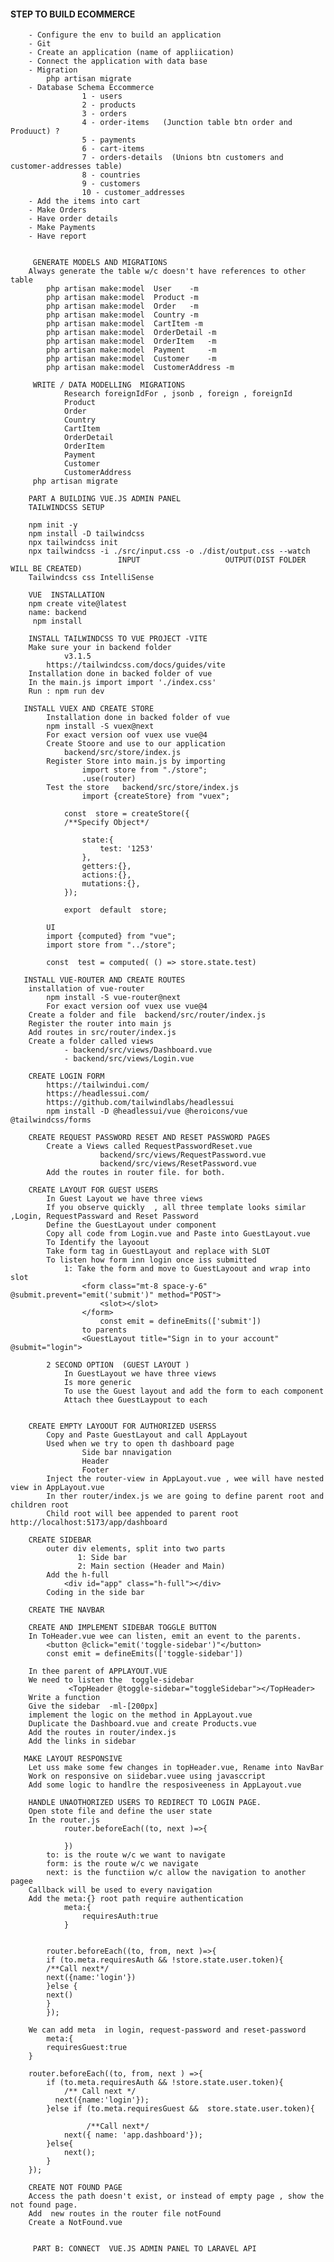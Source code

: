 #### STEP TO BUILD ECOMMERCE 

        - Configure the env to build an application
        - Git 
        - Create an application (name of appliication)
        - Connect the application with data base
        - Migration 
            php artisan migrate
        - Database Schema Eccommerce
                    1 - users
                    2 - products
                    3 - orders
                    4 - order-items   (Junction table btn order and Produuct) ?
                    5 - payments
                    6 - cart-items
                    7 - orders-details  (Unions btn customers and customer-addresses table)
                    8 - countries
                    9 - customers
                    10 - customer_addresses
        - Add the items into cart
        - Make Orders
        - Have order details
        - Make Payments
        - Have report


         GENERATE MODELS AND MIGRATIONS
        Always generate the table w/c doesn't have references to other table
            php artisan make:model  User    -m
            php artisan make:model  Product -m
            php artisan make:model  Order   -m
            php artisan make:model  Country -m
            php artisan make:model  CartItem -m
            php artisan make:model  OrderDetail -m
            php artisan make:model  OrderItem   -m
            php artisan make:model  Payment     -m
            php artisan make:model  Customer    -m
            php artisan make:model  CustomerAddress -m

         WRITE / DATA MODELLING  MIGRATIONS
                Research foreignIdFor , jsonb , foreign , foreignId
                Product
                Order
                Country
                CartItem 
                OrderDetail
                OrderItem
                Payment
                Customer
                CustomerAddress
         php artisan migrate

        PART A BUILDING VUE.JS ADMIN PANEL
        TAILWINDCSS SETUP
        
        npm init -y
        npm install -D tailwindcss
        npx tailwindcss init
        npx tailwindcss -i ./src/input.css -o ./dist/output.css --watch
                            INPUT                   OUTPUT(DIST FOLDER WILL BE CREATED)
        Tailwindcss css IntelliSense

        VUE  INSTALLATION
        npm create vite@latest   
        name: backend
         npm install
        
        INSTALL TAILWINDCSS TO VUE PROJECT -VITE
        Make sure your in backend folder
                v3.1.5
            https://tailwindcss.com/docs/guides/vite
        Installation done in backed folder of vue
        In the main.js import import './index.css'
        Run : npm run dev
        
       INSTALL VUEX AND CREATE STORE
            Installation done in backed folder of vue
            npm install -S vuex@next
            For exact version oof vuex use vue@4
            Create Stoore and use to our application
                backend/src/store/index.js
            Register Store into main.js by importing
                    import store from "./store";
                    .use(router)
            Test the store   backend/src/store/index.js
                    import {createStore} from "vuex";

                const  store = createStore({
                /**Specify Object*/
                
                    state:{
                        test: '1253'
                    },
                    getters:{},
                    actions:{},
                    mutations:{},
                });
                
                export  default  store;

            UI 
            import {computed} from "vue";
            import store from "../store";
            
            const  test = computed( () => store.state.test)

       INSTALL VUE-ROUTER AND CREATE ROUTES
        installation of vue-router
            npm install -S vue-router@next   
            For exact version oof vuex use vue@4
        Create a folder and file  backend/src/router/index.js 
        Register the router into main js
        Add routes in src/router/index.js 
        Create a folder called views
                - backend/src/views/Dashboard.vue
                - backend/src/views/Login.vue
        
        CREATE LOGIN FORM
            https://tailwindui.com/
            https://headlessui.com/
            https://github.com/tailwindlabs/headlessui
            npm install -D @headlessui/vue @heroicons/vue @tailwindcss/forms

        CREATE REQUEST PASSWORD RESET AND RESET PASSWORD PAGES
            Create a Views called RequestPasswordReset.vue
                        backend/src/views/RequestPassword.vue
                        backend/src/views/ResetPassword.vue
            Add the routes in router file. for both.

        CREATE LAYOUT FOR GUEST USERS
            In Guest Layout we have three views
            If you observe quickly  , all three template looks similar ,Login, RequestPassward and Reset Password
            Define the GuestLayout under component
            Copy all code from Login.vue and Paste into GuestLayout.vue
            To Identify the layoout
            Take form tag in GuestLayout and replace with SLOT
            To listen how form inn login once iss submitted
                1: Take the form and move to GuestLayoout and wrap into slot
                    <form class="mt-8 space-y-6" @submit.prevent="emit('submit')" method="POST">
                        <slot></slot>
                    </form>
                        const emit = defineEmits(['submit'])
                    to parents
                    <GuestLayout title="Sign in to your account" @submit="login">

            2 SECOND OPTION  (GUEST LAYOUT )
                In GuestLayout we have three views
                Is more generic
                To use the Guest layout and add the form to each component
                Attach thee GuestLaypout to each
            
        
        CREATE EMPTY LAYOOUT FOR AUTHORIZED USERSS 
            Copy and Paste GuestLayout and call AppLayout
            Used when we try to open th dashboard page 
                    Side bar nnavigation
                    Header
                    Footer
            Inject the router-view in AppLayout.vue , wee will have nested view in AppLayout.vue
            In ther router/index.js we are going to define parent root and children root
            Child root will bee appended to parent root http://localhost:5173/app/dashboard

        CREATE SIDEBAR  
            outer div elements, split into two parts 
                   1: Side bar 
                   2: Main section (Header and Main)
            Add the h-full 
                <div id="app" class="h-full"></div>
            Coding in the side bar

        CREATE THE NAVBAR

        CREATE AND IMPLEMENT SIDEBAR TOGGLE BUTTON
        In ToHeader.vue wee can listen, emit an event to the parents.
            <button @click="emit('toggle-sidebar')"</button>
            const emit = defineEmits(['toggle-sidebar'])

        In thee parent of APPLAYOUT.VUE
        We need to listen the  toggle-sidebar
                 <TopHeader @toggle-sidebar="toggleSidebar"></TopHeader>
        Write a function
        Give the sidebar  -ml-[200px]
        implement the logic on the method in AppLayout.vue
        Duplicate the Dashboard.vue and create Products.vue
        Add the routes in router/index.js
        Add the links in sidebar

       MAKE LAYOUT RESPONSIVE
        Let uss make some few changes in topHeader.vue, Rename into NavBar
        Work on responsive on siidebar.vuee using javasccript
        Add some logic to handlre the resposiveeness in AppLayout.vue

        HANDLE UNAOTHORIZED USERS TO REDIRECT TO LOGIN PAGE.
        Open stote file and define the user state
        In the router.js
                router.beforeEach((to, next )=>{
                
                })
            to: is the route w/c we want to navigate
            form: is the route w/c we navigate
            next: is the functiion w/c allow the navigation to another pagee
        Callback will be used to every navigation
        Add the meta:{} root path require authentication
                meta:{
                    requiresAuth:true
                }


            router.beforeEach((to, from, next )=>{
            if (to.meta.requiresAuth && !store.state.user.token){
            /**Call next*/
            next({name:'login'})
            }else {
            next()
            }
            });

        We can add meta  in login, request-password and reset-password
            meta:{
            requiresGuest:true
        }

        router.beforeEach((to, from, next ) =>{
            if (to.meta.requiresAuth && !store.state.user.token){
                /** Call next */
              next({name:'login'});
            }else if (to.meta.requiresGuest &&  store.state.user.token){
        
                     /**Call next*/
                next({ name: 'app.dashboard'});
            }else{
                next();
            }
        });

        CREATE NOT FOUND PAGE
        Access the path doesn't exist, or instead of empty page , show the not found page.
        Add  new routes in the router file notFound
        Create a NotFound.vue


         PART B: CONNECT  VUE.JS ADMIN PANEL TO LARAVEL API 
        
    






        
















            
        
        

























            



























